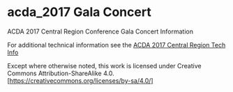 # acda_2017 Gala Concert
ACDA 2017 Central Region Conference Gala Concert Information

For additional technical information see the [ACDA 2017 Central Region Tech Info](https://www.regonline.com/builder/site/tab2.aspx?EventID=1862437)

Except where otherwise noted, this work is licensed under Creative Commons Attribution-ShareAlike 4.0.
[https://creativecommons.org/licenses/by-sa/4.0/]
